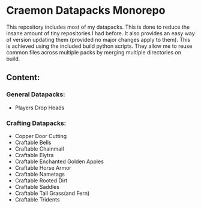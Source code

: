 # Craemon Datapacks Monorepo
This repository includes most of my datapacks. This is done to reduce the insane amount of tiny repositories I had before. It also provides an easy way of version updating them (provided no major changes apply to them). This is achieved using the included build python scripts. They allow me to reuse common files across multiple packs by merging multiple directories on build.

## Content:

### General Datapacks:
- Players Drop Heads


### Crafting Datapacks:
- Copper Door Cutting
- Craftable Bells
- Craftable Chainmail
- Craftable Elytra
- Craftable Enchanted Golden Apples
- Craftable Horse Armor
- Craftable Nametags
- Craftable Rooted Dirt
- Craftable Saddles
- Craftable Tall Grass(and Fern)
- Craftable Tridents